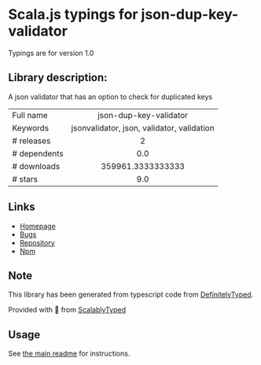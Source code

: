 
# Scala.js typings for json-dup-key-validator

Typings are for version 1.0

## Library description:
A json validator that has an option to check for duplicated keys

|                    |                 |
| ------------------ | :-------------: |
| Full name          | json-dup-key-validator |
| Keywords           | jsonvalidator, json, validator, validation |
| # releases         | 2 |
| # dependents       | 0.0 |
| # downloads        | 359961.3333333333 |
| # stars            | 9.0 |

## Links
- [Homepage](https://github.com/jackyjieliu/json-dup-key-validator)
- [Bugs](https://github.com/jackyjieliu/json-dup-key-validator/issues)
- [Repository](https://github.com/jackyjieliu/json-dup-key-validator)
- [Npm](https://www.npmjs.com/package/json-dup-key-validator)
    


## Note
This library has been generated from typescript code from [DefinitelyTyped](https://definitelytyped.org).

Provided with :purple_heart: from [ScalablyTyped](https://github.com/oyvindberg/ScalablyTyped)

## Usage
See [the main readme](../../readme.md) for instructions.


